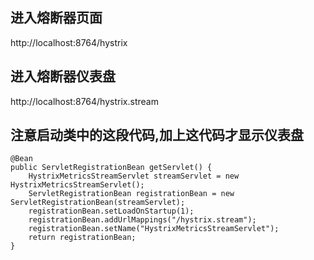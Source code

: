 

## 进入熔断器页面
http://localhost:8764/hystrix

## 进入熔断器仪表盘
http://localhost:8764/hystrix.stream


## 注意启动类中的这段代码,加上这代码才显示仪表盘

    @Bean
    public ServletRegistrationBean getServlet() {
        HystrixMetricsStreamServlet streamServlet = new HystrixMetricsStreamServlet();
        ServletRegistrationBean registrationBean = new ServletRegistrationBean(streamServlet);
        registrationBean.setLoadOnStartup(1);
        registrationBean.addUrlMappings("/hystrix.stream");
        registrationBean.setName("HystrixMetricsStreamServlet");
        return registrationBean;
    }